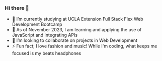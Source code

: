 ### Hi there 👋

- 🔭 I’m currently studying at UCLA Extension Full Stack Flex Web Development Bootcamp
- 🌱 As of November 2023, I am learning and applying the use of JavaScript and integrating APIs
- 👯 I’m looking to collaborate on projects in Web Development
- ⚡ Fun fact; I love fashion and music! While I'm coding, what keeps me focused is my beats headphones

